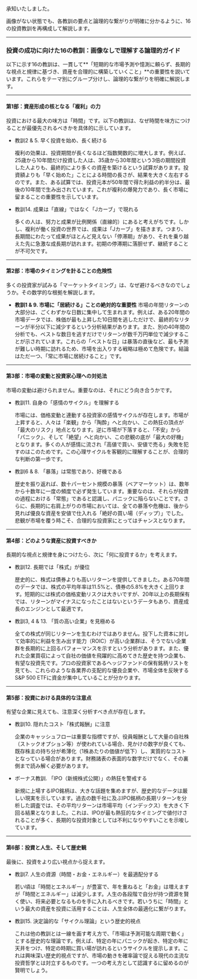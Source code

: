 承知いたしました。

画像がない状態でも、各教訓の要点と論理的な繋がりが明確に分かるように、16の投資教訓を再構成して解説します。

---

### **投資の成功に向けた16の教訓：画像なしで理解する論理的ガイド**

以下に示す16の教訓は、一貫して**「短期的な市場予測や憶測に頼らず、長期的な視点と規律に基づき、資産を合理的に構築していくこと」**の重要性を説いています。これらをテーマ別にグループ分けし、論理的な繋がりを明確に解説します。

---

#### **第1部：資産形成の核となる「複利」の力**

投資における最大の味方は「時間」です。以下の教訓は、なぜ時間を味方につけることが最優先されるべきかを具体的に示しています。

- 教訓2 & 5. 早く投資を始め、長く続ける
    
    複利の効果は、投資期間が長くなるほど指数関数的に増大します。例えば、25歳から10年間だけ投資した人は、35歳から30年間という3倍の期間投資した人よりも、最終的により多くの資産を築けるという試算があります。投資額よりも「早く始めた」ことによる時間の長さが、結果を大きく左右するのです。また、ある試算では、投資元本が50年間で得た利益の約半分は、最後の10年間で生み出されています。これが複利の爆発力であり、長く市場に留まることの重要性を示しています。
    
- 教訓14. 成果は「直線」ではなく「Jカーブ」で現れる
    
    多くの人は、努力と成果が比例関係（直線的）にあると考えがちです。しかし、複利が働く投資の世界では、成果は「Jカーブ」を描きます。つまり、長期間にわたって成果がほとんど見えない「停滞期」があり、それを乗り越えた先に急激な成長期が訪れます。初期の停滞期に落胆せず、継続することが不可欠です。
    

---

#### **第2部：市場のタイミングを計ることの危険性**

多くの投資家が試みる「マーケットタイミング」は、なぜ避けるべきなのでしょうか。その数学的な根拠を解説します。

- **教訓1 & 9. 市場に「居続ける」ことの絶対的な重要性** 市場の年間リターンの大部分は、ごくわずかな日数に集中して生まれます。例えば、ある20年間の市場データでは、株価が最も上昇した10日間を逃しただけで、最終的なリターンが半分以下に減少するという分析結果があります。また、別の40年間の分析でも、ベストな数日を逃すだけでリターンが数千万円単位で減少することが示されています。これらの「ベストな日」は暴落の直後など、最も予測が難しい時期に訪れるため、市場を出入りする戦略は極めて危険です。結論はただ一つ、「常に市場に居続けること」です。

---

#### **第3部：市場の変動と投資家心理への対処法**

市場の変動は避けられません。重要なのは、それにどう向き合うかです。

- 教訓11. 自身の「感情のサイクル」を理解する
    
    市場には、価格変動と連動する投資家の感情サイクルが存在します。市場が上昇すると、人々は「楽観」から「陶酔」へと向かい、この熱狂の頂点が「最大のリスク」地点となります。逆に市場が下落すると、「不安」から「パニック」、そして「絶望」へと向かい、この悲観の底が「最大の好機」となります。多くの人が感情に流され「高値で買い、安値で売る」失敗を犯すのはこのためです。この心理サイクルを客観的に理解することが、合理的な判断の第一歩です。
    
- 教訓6 & 8. 「暴落」は常態であり、好機である
    
    歴史を振り返れば、数十パーセント規模の暴落（ベアマーケット）は、数年から十数年に一度の頻度で必ず発生しています。重要なのは、それらが投資の過程における「常態」であると認識し、パニックに陥らないことです。さらに、長期的に右肩上がりの市場においては、全ての暴落や危機は、後から見れば優良な資産を安値で仕入れる「絶好の買い場（ディップ）」でした。悲観が市場を覆う時こそ、合理的な投資家にとってはチャンスとなります。
    

---

#### **第4部：どのような資産に投資すべきか**

長期的な視点と規律を身につけたら、次に「何に投資するか」を考えます。

- 教訓12. 長期では「株式」が優位
    
    歴史的に、株式は債券よりも高いリターンを提供してきました。ある70年間のデータでは、株式の平均年率は11.5%と、債券の5.8%を大きく上回ります。短期的には株式の価格変動リスクは大きいですが、20年以上の長期保有では、リターンがマイナスになったことはないというデータもあり、資産成長のエンジンとして最適です。
    
- 教訓3, 4 & 13. 「質の高い企業」を見極める
    
    全ての株式が同じリターンを生むわけではありません。投下した資本に対して効率的に利益を生み出す能力（ROIC）が高い企業群は、そうでない企業群を長期的に上回るパフォーマンスを示すという分析があります。また、優れた企業買収によって自社の価値を飛躍的に高めてきた歴史を持つ企業も、有望な投資先です。プロの投資家であるヘッジファンドの保有銘柄リストを見ても、これらのような各業界の支配的な優良企業や、市場全体を反映するS&P 500 ETFに資金が集中していることが分かります。
    

---

#### **第5部：投資における具体的な注意点**

有望な企業に見えても、注意深く分析すべき点が存在します。

- 教訓10. 隠れたコスト「株式報酬」に注意
    
    企業のキャッシュフローは重要な指標ですが、役員報酬として大量の自社株（ストックオプション等）が使われている場合、見かけの数字が良くても、既存株主の持ち分が希薄化（1株あたりの価値が低下）し、実質的なコストとなっている場合があります。財務諸表の表面的な数字だけでなく、その裏側まで読み解く必要があります。
    
- ボーナス教訓. 「IPO（新規株式公開）」の熱狂を警戒する
    
    新規に上場するIPO銘柄は、大きな話題を集めますが、歴史的なデータは厳しい現実を示しています。過去の数千社に及ぶIPO銘柄の長期リターンを分析した調査では、その平均リターンは市場平均（インデックス）を大きく下回る結果となりました。これは、IPOが最も熱狂的なタイミングで値付けされることが多く、長期的な投資対象としては不利になりやすいことを示唆しています。
    

---

#### **第6部：投資と人生、そして歴史観**

最後に、投資をより広い視点から捉えます。

- 教訓7. 人生の資源（時間・お金・エネルギー）を最適配分する
    
    若い頃は「時間とエネルギー」が豊富で、年を重ねると「お金」は増えますが「時間とエネルギー」は減少します。人生の各段階で自分が持つ資源を賢く使い、将来必要となるものを手に入れるべきです。若いうちに「時間」という最大の資産を投資に活用することは、人生全体の最適化に繋がります。
    
- 教訓15. 決定論的な「サイクル理論」という歴史的視点
    
    これは他の教訓とは一線を画す考え方で、「市場は予測可能な周期で動く」とする歴史的な理論です。例えば、特定の年にパニックが起き、特定の年に天井をつけ、特定の時期に買い場が訪れるというサイクルを提示します。これは興味深い歴史的視点ですが、市場の動きを確率論で捉える現代の主流な投資哲学とは対立するものです。一つの考え方として認識するに留めるのが賢明でしょう。